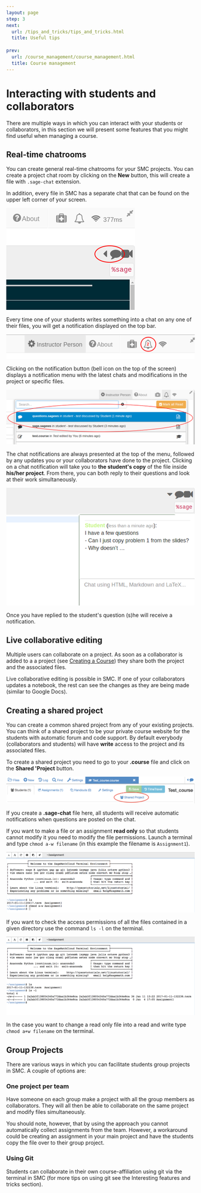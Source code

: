 ```yaml
---
layout: page
step: 3
next:
  url: /tips_and_tricks/tips_and_tricks.html
  title: Useful tips

prev:
  url: /course_management/course_management.html
  title: Course management
---
```

# Interacting with students and collaborators
There are multiple ways in which you can interact with your students or collaborators, in this section we will present some features that you might find useful when managing a course.

## Real-time chatrooms
You can create general real-time chatrooms for your SMC projects. You can create a project chat room by clicking on the **New** button, this will create a file with `.sage-chat` extension.

In addition, every file in SMC has a separate chat that can be found on the upper left corner of your screen.

![The chat button](./assets/chat_button.png)

Every time one of your students writes something into a chat on any one of their files, you will get a notification displayed on the top bar.

![The notification](./assets/instructor_notification.png)

Clicking on the notification button (bell icon on the top of the screen) displays a notification menu with the latest chats and modifications in the project or specific files.

![Notification Bar](./assets/notification_highlighted.png)

The chat notifications are always presented at the top of the menu, followed by any updates you or your collaborators have done to the project. Clicking on a chat notification will take you to **the student's copy** of the file inside **his/her project**.
From there, you can both reply to their questions and look at their work simultaneously.

![TA assistance example](./assets/student_question.png)

Once you have replied to the student's question (s)he will receive a notification.

## Live collaborative editing
Multiple users can collaborate on a project. As soon as a collaborator is added to a a project (see [Creating a Course](./creating_a_course/creating_course.md)) they share both the project and the associated files.

Live collaborative editing is possible in SMC. If one of your collaborators updates a notebook, the rest can see the changes as they are being made (similar to Google Docs).

## Creating a shared project
You can create a common shared project from any of your existing projects. You can think of a shared project to be your private course website for the students with automatic forum and code support. By default everybody (collaborators and students) will have **write** access to the project and its associated files.

To create a shared project you need to go to your **.course** file and click on the **Shared 'Project** button.

![Create shared](./assets/shared1.png)

If you create a **.sage-chat** file here, all students will receive automatic notifications when questions are posted on the chat.

If you want to make a file or an assignment **read only** so that students cannot modify it you need to modify the file permissions. Launch a terminal and type `chmod a-w filename` (in this example the filename is `Assignment1`).

![Read only files](./assets/read_only.png)

If you want to check the access permissions of all the files contained in a given directory use the command `ls -l` on the terminal.

![Access check](./assets/ls_assignment.png)

In the case you want to change a read only file into a read and write type `chmod a+w filename` on the terminal.

## Group Projects
There are various ways in which you can facilitate  students group projects in SMC. A couple of options are:

### One project per team
Have someone on each group make a project with all the group members as collaborators.
They will all then be able to collaborate on the same project and modify files simultaneously.

You should note, however, that by using the approach you cannot automatically collect assignments from the team. However, a workaround could be creating an assignment in your main project and have the students copy the file over to their group project.

### Using Git
Students can collaborate in their own course-affiliation using git via the terminal in SMC (for more tips on using git see the Interesting features and tricks section).
